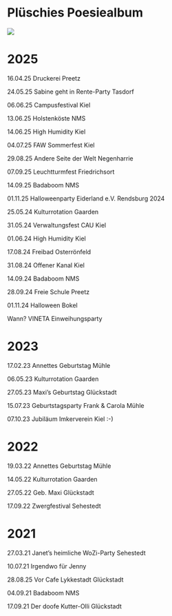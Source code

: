 # Plüschies Poesiealbum 

![](https://www.instagram.com/tuetuepluesch/)

# 2025
 
16.04.25 Druckerei Preetz 

24.05.25 Sabine geht in Rente-Party Tasdorf 

06.06.25 Campusfestival Kiel 

13.06.25 Holstenköste NMS 

14.06.25 High Humidity Kiel 

04.07.25 FAW Sommerfest Kiel 

29.08.25 Andere Seite der Welt Negenharrie 

07.09.25 Leuchtturmfest Friedrichsort 

14.09.25 Badaboom NMS 

01.11.25 Halloweenparty Eiderland e.V. Rendsburg 
2024 

25.05.24 Kulturrotation Gaarden 

31.05.24 Verwaltungsfest CAU Kiel 

01.06.24 High Humidity Kiel 

17.08.24 Freibad Osterrönfeld 

31.08.24 Offener Kanal Kiel 

14.09.24 Badaboom NMS 

28.09.24 Freie Schule Preetz 

01.11.24 Halloween Bokel 

Wann? VINETA Einweihungsparty 

# 2023 
17.02.23 Annettes Geburtstag Mühle 

06.05.23 Kulturrotation Gaarden 

27.05.23 Maxi’s Geburtstag Glückstadt 

15.07.23 Geburtstagsparty Frank & Carola Mühle 

07.10.23 Jubiläum Imkerverein Kiel :-)

# 2022 
19.03.22 Annettes Geburtstag Mühle 

14.05.22 Kulturrotation Gaarden 

27.05.22 Geb. Maxi Glückstadt 

17.09.22 Zwergfestival Sehestedt 

# 2021 
27.03.21 Janet’s heimliche WoZi-Party Sehestedt 

10.07.21 Irgendwo für Jenny 

28.08.25 Vor Cafe Lykkestadt Glückstadt 

04.09.21 Badaboom NMS 

17.09.21 Der doofe Kutter-Olli Glückstadt 
